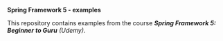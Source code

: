 **Spring Framework 5 - examples**

This repository contains examples from the course _**Spring Framework 5: Beginner to Guru** (Udemy)_.